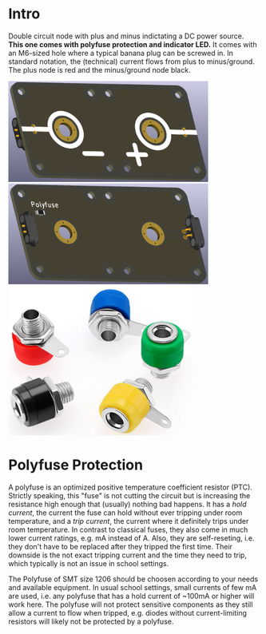 # Intro  
Double circuit node with plus and minus indictating a DC power source. **This one comes with polyfuse protection and indicator LED.** It comes with an M6-sized hole where a typical banana plug can be screwed in. In standard notation, the (technical) current flows from plus to minus/ground. The plus node is red and the minus/ground node black.

<img src="end-node-double_plus-minus_with-protection_TOP.png" alt="Circuit Diagram" width="400"> <img src="end-node-double_plus-minus_with-protection_BOTTOM.png" alt="Circuit Diagram" width="400"> <img src="banana-jack-4mm-colored.png" alt="Circuit Diagram" height="300">

# Polyfuse Protection
A polyfuse is an optimized positive temperature coefficient resistor (PTC). Strictly speaking, this "fuse" is not cutting the circuit but is increasing the resistance high enough that (usually) nothing bad happens. It has a *hold current*, the current the fuse can hold without ever tripping under room temperature, and a *trip current*, the current where it definitely trips under room temperature. In contrast to classical fuses, they also come in much lower current ratings, e.g. mA instead of A. Also, they are self-reseting, i.e. they don't have to be replaced after they tripped the first time. Their downside is the not exact tripping current and the time they need to trip, which typically is not an issue in school settings.

The Polyfuse of SMT size 1206 should be choosen according to your needs and available equipment. In usual school settings, small currents of few mA are used, i.e. any polyfuse that has a hold current of ~100mA or higher will work here. The polyfuse will not protect sensitive components as they still allow a current to flow when tripped, e.g. diodes without current-limiting resistors will likely not be protected by a polyfuse.
